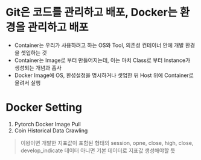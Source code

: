 # Git은 코드를 관리하고 배포, Docker는 환경을 관리하고 배포
- Container는 우리가 사용하려고 하는 OS와 Tool, 의존성 컨테이너 안에 개발 환경을 셋업하는 것
- Container는 Image로 부터 만들어지는데, 이는 마치 Class로 부터 Instance가 생성되는 개념과 흡사 
- Docker Image에 OS, 환셩설정을 명시하거나 셋업한 뒤 Host 위에 Container로 올려서 실행

# Docker Setting
1. Pytorch Docker Image Pull
2. Coin Historical Data Crawling
> 이왕이면 개발한 지표값이 포함된 형태의 session, opne, close, high, close, develop_indicate 데이터
> 아니면 기본 데이터로 지표값 생성해야할 듯 

